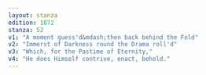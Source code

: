 ```yaml
---
layout: stanza
edition: 1872
stanza: 52
v1: "A moment guess'd&mdash;then back behind the Fold"
v2: "Immerst of Darkness round the Drama roll'd"
v3: "Which, for the Pastime of Eternity,"
v4: "He does Himself contrive, enact, behold."
---
```

